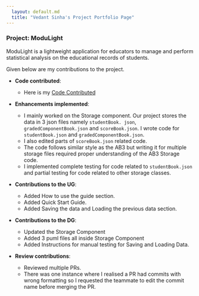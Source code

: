 ```yaml
---
  layout: default.md
  title: "Vedant Sinha's Project Portfolio Page"
---
```


### Project: ModuLight

ModuLight is a lightweight application for educators to manage and
perform statistical analysis on the educational records of students.

Given below are my contributions to the project.

* **Code contributed**:

  * Here is my [Code Contributed](https://nus-cs2103-ay2324s1.github.io/tp-dashboard/?search=sinhavedant&breakdown=true)

* **Enhancements implemented**:
  * I mainly worked on the Storage component. Our project stores the data in 3 json files namely `studentBook.
    json`, `gradedComponentBook.json` and `scoreBook.json`. I wrote code for `studentBook.json` and 
    `gradedComponentBook.json`.
  * I also edited parts of `scoreBook.json` related code.
  * The code follows similar style as the AB3 but writing it for multiple storage files required proper 
    understanding of the AB3 Storage code. 
  * I implemented complete testing for code related to `studentBook.json` and partial testing for code related to 
    other storage classes.

* **Contributions to the UG**:
  * Added How to use the guide section.
  * Added Quick Start Guide.
  * Added Saving the data and Loading the previous data section.

* **Contributions to the DG**:
  * Updated the Storage Component
  * Added 3 puml files all inside Storage Component
  * Added Instructions for manual testing for Saving and Loading Data.

* **Review contributions**:
  * Reviewed multiple PRs.
  * There was one instance where I realised a PR had commits with wrong formatting so I requested the teammate to 
    edit the commit name before merging the PR.

